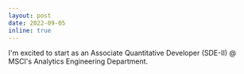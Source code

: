 ```yaml
---
layout: post
date: 2022-09-05
inline: true
---
```


I'm excited to start as an Associate Quantitative Developer (SDE-II) @ MSCI's Analytics Engineering Department.